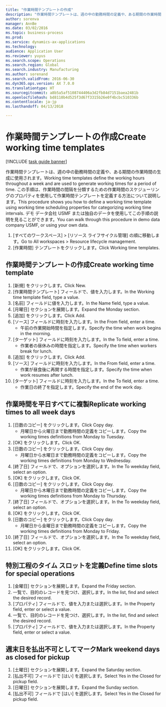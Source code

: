 ```yaml
--- 
title: "作業時間テンプレートの作成"
description: "作業時間テンプレートは、週の中の勤務時間の定義や、ある期間の作業時間の生成に使用されます。"
author: sorenva
manager: AnnBe
ms.date: 03/02/2016
ms.topic: business-process
ms.prod: 
ms.service: dynamics-ax-applications
ms.technology: 
audience: Application User
ms.reviewer: yuyus
ms.search.scope: Operations
ms.search.region: Global
ms.search.industry: Manufacturing
ms.author: sorenand
ms.search.validFrom: 2016-06-30
ms.dyn365.ops.version: AX 7.0.0
ms.translationtype: HT
ms.sourcegitcommit: a8b5a5af5108744406a3d2fb84d7151baea2481b
ms.openlocfilehash: bd8110b4d525f3d67f3315b26e0f4bcbc510336b
ms.contentlocale: ja-jp
ms.lasthandoff: 04/13/2018

---
```

# <a name="create-working-time-templates"></a><span data-ttu-id="9eb4e-103">作業時間テンプレートの作成</span><span class="sxs-lookup"><span data-stu-id="9eb4e-103">Create working time templates</span></span>

[!INCLUDE [task guide banner](../../includes/task-guide-banner.md)]

<span data-ttu-id="9eb4e-104">作業時間テンプレートは、週の中の勤務時間の定義や、ある期間の作業時間の生成に使用されます。</span><span class="sxs-lookup"><span data-stu-id="9eb4e-104">Working time templates define the working hours throughout a week and are used to generate working times for a period of time.</span></span> <span data-ttu-id="9eb4e-105">この手順は、作業時間の間隔を分類するための作業時間のスケジューリングのプロパティを使用して作業時間テンプレートを定義する方法について説明します。</span><span class="sxs-lookup"><span data-stu-id="9eb4e-105">This procedure shows you how to define a working time template using working time scheduling properties for categorizing working time intervals.</span></span> <span data-ttu-id="9eb4e-106">デモ データ会社 USMF または独自のデータを使用してこの手順の説明を見ることができます。</span><span class="sxs-lookup"><span data-stu-id="9eb4e-106">You can walk through this procedure in demo data company USMF, or using your own data.</span></span>

1. <span data-ttu-id="9eb4e-107">[すべてのワークスペース] > [リソース ライフサイクル管理] の順に移動します。</span><span class="sxs-lookup"><span data-stu-id="9eb4e-107">Go to All workspaces > Resource lifecycle management.</span></span>
2. <span data-ttu-id="9eb4e-108">[作業時間] テンプレートをクリックします。</span><span class="sxs-lookup"><span data-stu-id="9eb4e-108">Click Working time templates.</span></span>

## <a name="create-working-time-template"></a><span data-ttu-id="9eb4e-109">作業時間テンプレートの作成</span><span class="sxs-lookup"><span data-stu-id="9eb4e-109">Create working time template</span></span>
1. <span data-ttu-id="9eb4e-110">[新規] をクリックします。</span><span class="sxs-lookup"><span data-stu-id="9eb4e-110">Click New.</span></span>
2. <span data-ttu-id="9eb4e-111">[作業時間テンプレート] フィールドで、値を入力します。</span><span class="sxs-lookup"><span data-stu-id="9eb4e-111">In the Working time template field, type a value.</span></span>
3. <span data-ttu-id="9eb4e-112">[名前] フィールドに値を入力します。</span><span class="sxs-lookup"><span data-stu-id="9eb4e-112">In the Name field, type a value.</span></span>
4. <span data-ttu-id="9eb4e-113">[月曜日] セクションを展開します。</span><span class="sxs-lookup"><span data-stu-id="9eb4e-113">Expand the Monday section.</span></span>
5. <span data-ttu-id="9eb4e-114">[追加] をクリックします。</span><span class="sxs-lookup"><span data-stu-id="9eb4e-114">Click Add.</span></span>
6. <span data-ttu-id="9eb4e-115">[ソース] フィールドに時刻を入力します。</span><span class="sxs-lookup"><span data-stu-id="9eb4e-115">In the From field, enter a time.</span></span>
    * <span data-ttu-id="9eb4e-116">午前の作業開始時間を指定します。</span><span class="sxs-lookup"><span data-stu-id="9eb4e-116">Specify the time when work begins in the morning.</span></span>  
7. <span data-ttu-id="9eb4e-117">[ターゲット] フィールドに時刻を入力します。</span><span class="sxs-lookup"><span data-stu-id="9eb4e-117">In the To field, enter a time.</span></span>
    * <span data-ttu-id="9eb4e-118">作業者の昼休みの時間を指定します。</span><span class="sxs-lookup"><span data-stu-id="9eb4e-118">Specify the time when workers break for lunch.</span></span>  
8. <span data-ttu-id="9eb4e-119">[追加] をクリックします。</span><span class="sxs-lookup"><span data-stu-id="9eb4e-119">Click Add.</span></span>
9. <span data-ttu-id="9eb4e-120">[ソース] フィールドに時刻を入力します。</span><span class="sxs-lookup"><span data-stu-id="9eb4e-120">In the From field, enter a time.</span></span>
    * <span data-ttu-id="9eb4e-121">作業が昼食後に再開する時間を指定します。</span><span class="sxs-lookup"><span data-stu-id="9eb4e-121">Specify the time when work resumes after lunch.</span></span>  
10. <span data-ttu-id="9eb4e-122">[ターゲット] フィールドに時刻を入力します。</span><span class="sxs-lookup"><span data-stu-id="9eb4e-122">In the To field, enter a time.</span></span>
    * <span data-ttu-id="9eb4e-123">作業日の終了を指定します。</span><span class="sxs-lookup"><span data-stu-id="9eb4e-123">Specify the end of the work day.</span></span>  

## <a name="replicate-working-times-to-all-week-days"></a><span data-ttu-id="9eb4e-124">作業時間を平日すべてに複製</span><span class="sxs-lookup"><span data-stu-id="9eb4e-124">Replicate working times to all week days</span></span>
1. <span data-ttu-id="9eb4e-125">[日数のコピー] をクリックします。</span><span class="sxs-lookup"><span data-stu-id="9eb4e-125">Click Copy day.</span></span>
    * <span data-ttu-id="9eb4e-126">月曜日から火曜日まで勤務時間の定義をコピーします。</span><span class="sxs-lookup"><span data-stu-id="9eb4e-126">Copy the working times definitions from Monday to Tuesday.</span></span>  
2. <span data-ttu-id="9eb4e-127">[OK] をクリックします。</span><span class="sxs-lookup"><span data-stu-id="9eb4e-127">Click OK.</span></span>
3. <span data-ttu-id="9eb4e-128">[日数のコピー] をクリックします。</span><span class="sxs-lookup"><span data-stu-id="9eb4e-128">Click Copy day.</span></span>
    * <span data-ttu-id="9eb4e-129">月曜日から水曜日まで勤務時間の定義をコピーします。</span><span class="sxs-lookup"><span data-stu-id="9eb4e-129">Copy the working times definitions from Monday to Wednesday.</span></span>  
4. <span data-ttu-id="9eb4e-130">[終了日] フィールドで、オプションを選択します。</span><span class="sxs-lookup"><span data-stu-id="9eb4e-130">In the To weekday field, select an option.</span></span>
5. <span data-ttu-id="9eb4e-131">[OK] をクリックします。</span><span class="sxs-lookup"><span data-stu-id="9eb4e-131">Click OK.</span></span>
6. <span data-ttu-id="9eb4e-132">[日数のコピー] をクリックします。</span><span class="sxs-lookup"><span data-stu-id="9eb4e-132">Click Copy day.</span></span>
    * <span data-ttu-id="9eb4e-133">月曜日から木曜日まで勤務時間の定義をコピーします。</span><span class="sxs-lookup"><span data-stu-id="9eb4e-133">Copy the working times definitions from Monday to Thursday.</span></span>  
7. <span data-ttu-id="9eb4e-134">[終了日] フィールドで、オプションを選択します。</span><span class="sxs-lookup"><span data-stu-id="9eb4e-134">In the To weekday field, select an option.</span></span>
8. <span data-ttu-id="9eb4e-135">[OK] をクリックします。</span><span class="sxs-lookup"><span data-stu-id="9eb4e-135">Click OK.</span></span>
9. <span data-ttu-id="9eb4e-136">[日数のコピー] をクリックします。</span><span class="sxs-lookup"><span data-stu-id="9eb4e-136">Click Copy day.</span></span>
    * <span data-ttu-id="9eb4e-137">月曜日から金曜日まで勤務時間の定義をコピーします。</span><span class="sxs-lookup"><span data-stu-id="9eb4e-137">Copy the working times definitions from Monday to Friday.</span></span>  
10. <span data-ttu-id="9eb4e-138">[終了日] フィールドで、オプションを選択します。</span><span class="sxs-lookup"><span data-stu-id="9eb4e-138">In the To weekday field, select an option.</span></span>
11. <span data-ttu-id="9eb4e-139">[OK] をクリックします。</span><span class="sxs-lookup"><span data-stu-id="9eb4e-139">Click OK.</span></span>

## <a name="define-time-slots-for-special-operations"></a><span data-ttu-id="9eb4e-140">特別工程のタイム スロットを定義</span><span class="sxs-lookup"><span data-stu-id="9eb4e-140">Define time slots for special operations</span></span>
1. <span data-ttu-id="9eb4e-141">[金曜日] セクションを展開します。</span><span class="sxs-lookup"><span data-stu-id="9eb4e-141">Expand the Friday section.</span></span>
2. <span data-ttu-id="9eb4e-142">一覧で、目的のレコードを見つけ、選択します。</span><span class="sxs-lookup"><span data-stu-id="9eb4e-142">In the list, find and select the desired record.</span></span>
3. <span data-ttu-id="9eb4e-143">[プロパティ] フィールドで、値を入力または選択します。</span><span class="sxs-lookup"><span data-stu-id="9eb4e-143">In the Property field, enter or select a value.</span></span>
4. <span data-ttu-id="9eb4e-144">一覧で、目的のレコードを見つけ、選択します。</span><span class="sxs-lookup"><span data-stu-id="9eb4e-144">In the list, find and select the desired record.</span></span>
5. <span data-ttu-id="9eb4e-145">[プロパティ] フィールドで、値を入力または選択します。</span><span class="sxs-lookup"><span data-stu-id="9eb4e-145">In the Property field, enter or select a value.</span></span>

## <a name="mark-weekend-days-as-closed-for-pickup"></a><span data-ttu-id="9eb4e-146">週末日を払出不可としてマーク</span><span class="sxs-lookup"><span data-stu-id="9eb4e-146">Mark weekend days as closed for pickup</span></span>
1. <span data-ttu-id="9eb4e-147">[土曜日] セクションを展開します。</span><span class="sxs-lookup"><span data-stu-id="9eb4e-147">Expand the Saturday section.</span></span>
2. <span data-ttu-id="9eb4e-148">[払出不可] フィールドで [はい] を選択します。</span><span class="sxs-lookup"><span data-stu-id="9eb4e-148">Select Yes in the Closed for pickup field.</span></span>
3. <span data-ttu-id="9eb4e-149">[日曜日] セクションを展開します。</span><span class="sxs-lookup"><span data-stu-id="9eb4e-149">Expand the Sunday section.</span></span>
4. <span data-ttu-id="9eb4e-150">[払出不可] フィールドで [はい] を選択します。</span><span class="sxs-lookup"><span data-stu-id="9eb4e-150">Select Yes in the Closed for pickup field.</span></span>


